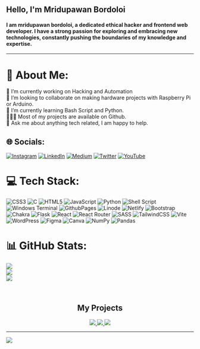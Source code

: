  <div style="width:100%;height:0;padding-bottom:45%;position:relative;">
<img src="https://media.giphy.com/media/RbDKaczqWovIugyJmW/giphy.gif" href="https://github.com/secureaxom" alt="SecureAxom"  width="100%" height="80%"/><br> 
 </div>
 <div align="left" width="50%">
 <h2>Hello, I'm Mridupawan Bordoloi </h2>
<p>
<h4>I am mridupawan bordoloi, a dedicated ethical hacker and frontend web developer. I have a strong passion for exploring and embracing new technologies, constantly pushing the boundaries of my knowledge and expertise.</h4>
</div>
<hr>

# 💫 About Me:
🔭 I’m currently working on Hacking and Automation<br>🤝 I’m looking to collaborate on making hardware projects with Raspberry Pi or Arduino.<br>🌱 I’m currently learning Bash Script and Python.<br>👨🏻‍💻 Most of my projects are available on Github.<br>💬 Ask me about anything tech related, I am happy to help.


## 🌐 Socials:
[![Instagram](https://img.shields.io/badge/Instagram-%23E4405F.svg?logo=Instagram&logoColor=white)](https://instagram.com/mridupawan503) [![LinkedIn](https://img.shields.io/badge/LinkedIn-%230077B5.svg?logo=linkedin&logoColor=white)](https://linkedin.com/in/mridupawan-bordoloi-xxehacker) [![Medium](https://img.shields.io/badge/Medium-12100E?logo=medium&logoColor=white)](https://medium.com/@xxehacker) [![Twitter](https://img.shields.io/badge/Twitter-%231DA1F2.svg?logo=Twitter&logoColor=white)](https://twitter.com/XxeHacker0x1) [![YouTube](https://img.shields.io/badge/YouTube-%23FF0000.svg?logo=YouTube&logoColor=white)](https://youtube.com/@xxehacker) 

# 💻 Tech Stack:
![CSS3](https://img.shields.io/badge/css3-%231572B6.svg?style=for-the-badge&logo=css3&logoColor=white) ![C](https://img.shields.io/badge/c-%2300599C.svg?style=for-the-badge&logo=c&logoColor=white) ![HTML5](https://img.shields.io/badge/html5-%23E34F26.svg?style=for-the-badge&logo=html5&logoColor=white) ![JavaScript](https://img.shields.io/badge/javascript-%23323330.svg?style=for-the-badge&logo=javascript&logoColor=%23F7DF1E) ![Python](https://img.shields.io/badge/python-3670A0?style=for-the-badge&logo=python&logoColor=ffdd54) ![Shell Script](https://img.shields.io/badge/shell_script-%23121011.svg?style=for-the-badge&logo=gnu-bash&logoColor=white) ![Windows Terminal](https://img.shields.io/badge/Windows%20Terminal-%234D4D4D.svg?style=for-the-badge&logo=windows-terminal&logoColor=white) ![GithubPages](https://img.shields.io/badge/github%20pages-121013?style=for-the-badge&logo=github&logoColor=white) ![Linode](https://img.shields.io/badge/linode-00A95C?style=for-the-badge&logo=linode&logoColor=white) ![Netlify](https://img.shields.io/badge/netlify-%23000000.svg?style=for-the-badge&logo=netlify&logoColor=#00C7B7) ![Bootstrap](https://img.shields.io/badge/bootstrap-%238511FA.svg?style=for-the-badge&logo=bootstrap&logoColor=white) ![Chakra](https://img.shields.io/badge/chakra-%234ED1C5.svg?style=for-the-badge&logo=chakraui&logoColor=white) ![Flask](https://img.shields.io/badge/flask-%23000.svg?style=for-the-badge&logo=flask&logoColor=white) ![React](https://img.shields.io/badge/react-%2320232a.svg?style=for-the-badge&logo=react&logoColor=%2361DAFB) ![React Router](https://img.shields.io/badge/React_Router-CA4245?style=for-the-badge&logo=react-router&logoColor=white) ![SASS](https://img.shields.io/badge/SASS-hotpink.svg?style=for-the-badge&logo=SASS&logoColor=white) ![TailwindCSS](https://img.shields.io/badge/tailwindcss-%2338B2AC.svg?style=for-the-badge&logo=tailwind-css&logoColor=white) ![Vite](https://img.shields.io/badge/vite-%23646CFF.svg?style=for-the-badge&logo=vite&logoColor=white) ![WordPress](https://img.shields.io/badge/WordPress-%23117AC9.svg?style=for-the-badge&logo=WordPress&logoColor=white) ![Figma](https://img.shields.io/badge/figma-%23F24E1E.svg?style=for-the-badge&logo=figma&logoColor=white) ![Canva](https://img.shields.io/badge/Canva-%2300C4CC.svg?style=for-the-badge&logo=Canva&logoColor=white) ![NumPy](https://img.shields.io/badge/numpy-%23013243.svg?style=for-the-badge&logo=numpy&logoColor=white) ![Pandas](https://img.shields.io/badge/pandas-%23150458.svg?style=for-the-badge&logo=pandas&logoColor=white)
# 📊 GitHub Stats:
![](https://github-readme-stats.vercel.app/api?username=xxehacker&theme=merko&hide_border=false&include_all_commits=true&count_private=false)<br/>
![](https://github-readme-streak-stats.herokuapp.com/?user=xxehacker&theme=merko&hide_border=false)<br/>
![](https://github-readme-stats.vercel.app/api/top-langs/?username=xxehacker&theme=merko&hide_border=false&include_all_commits=true&count_private=false&layout=compact)

<br>
   <h2 align="center"> My Projects </h2> 
     <p align="center">
     <a href="https://github.com/xxehacker/ipinfoca">
          <img src="https://img.shields.io/badge/ipinfoca-cyan?style=for-the-badge&logo=linux&logoColor=black">                
     </a>                                                                                                       
     <a href="https://github.com/xxehacker/Strike">
          <img src="https://img.shields.io/badge/Strike-green?style=for-the-badge&logo=ubuntu&logoColor=black">                
     </a>
	 <a href="https://github.com/xxehacker/ReconCat">
          <img src="https://img.shields.io/badge/ReconCat-red?style=for-the-badge&logo=git&logoColor=black">                
      </a> 
     
</p>

---
[![](https://visitcount.itsvg.in/api?id=xxehacker&icon=0&color=6)](https://visitcount.itsvg.in)

<!-- Proudly created with GPRM ( https://gprm.itsvg.in ) -->
